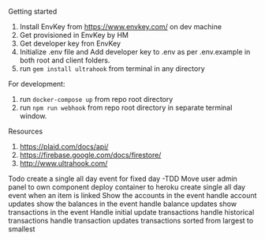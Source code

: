 Getting started

1. Install EnvKey from https://www.envkey.com/ on dev machine
1. Get provisioned in EnvKey by HM
1. Get developer key fron EnvKey
1. Initialize .env file and Add developer key to .env as per .env.example in both root and client folders.
1. run `gem install ultrahook` from terminal in any directory

For development:

1. run `docker-compose up` from repo root directory
1. run `npm run webhook` from repo root directory in separate terminal window.


Resources
1. https://plaid.com/docs/api/
1. https://firebase.google.com/docs/firestore/
1. http://www.ultrahook.com/

Todo
create a single all day event for fixed day -TDD
Move user admin panel to own component
deploy container to heroku
create single all day event when an item is linked
Show the accounts in the event
handle account updates
show the balances in the event
handle balance updates
show transactions in the event
Handle initial update transactions
handle historical transactions
handle transaction updates
transactions sorted from largest to smallest